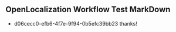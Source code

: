 ## OpenLocalization Workflow Test MarkDown

* d06cecc0-efb6-4f7e-9f94-0b5efc39bb23 
thanks!



<!--HONumber=Jan16_HO2-->

